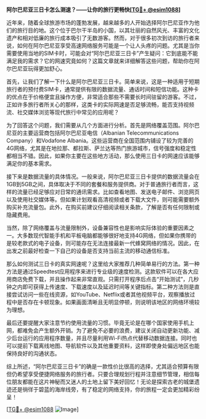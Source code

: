 **阿尔巴尼亚三日卡怎么测速？——让你的旅行更畅快[[TG💪+ @esim1088](https://t.me/s/esim1088)]**

近年来，随着全球旅游市场的蓬勃发展，越来越多的人开始选择阿尔巴尼亚作为他们的旅行目的地。这个位于巴尔干半岛的小国，以其壮丽的自然风光、丰富的文化遗产和相对低廉的旅行成本吸引了无数游客。然而，对于很多初次到访的旅行者来说，如何在阿尔巴尼亚享受高速网络服务可能是一个让人头疼的问题。尤其是当你需要使用当地的SIM卡时，可能会对“阿尔巴尼亚三日卡”产生疑问：它到底能不能满足我的需求？它的网速究竟如何？这篇文章就来详细解答这些问题，帮助你在阿尔巴尼亚玩得更加舒心。

首先，让我们了解一下什么是阿尔巴尼亚三日卡。简单来说，这是一种适用于短期旅行者的预付费SIM卡，通常提供有限的数据流量、通话时间和短信功能。这种卡的优点在于价格便宜且操作方便，非常适合那些不需要长时间驻留的游客。不过，正如许多旅行者所关心的那样，这类卡的实际网速是否足够流畅，能否支持视频流、社交媒体浏览等现代旅行中常见的应用呢？

为了回答这个问题，我们需要从几个方面进行分析。首先是网络覆盖范围。阿尔巴尼亚的主要运营商包括阿尔巴尼亚电信（Albanian Telecommunications Company）和Vodafone Albania。这些运营商在全国范围内铺设了较为完善的4G网络，尤其是在地拉那、都拉斯、萨兰达等热门旅游城市，信号强度和稳定性都相当不错。因此，如果你主要在这些地方活动，那么使用三日卡的网速应该能够满足你的基本需求。

接下来是数据流量的具体情况。一般来说，阿尔巴尼亚三日卡提供的数据流量会在1GB到5GB之间，具体取决于不同的套餐和服务提供商。对于普通旅行者而言，这样的流量已经足够应对日常的通讯需求。比如查看地图、发送电子邮件、浏览网页以及使用社交媒体等。但如果计划观看高清视频或者下载大文件，则可能需要额外购买补充流量包。此外，在购买前建议仔细阅读相关条款，了解是否有任何限制或隐藏费用。

当然，除了网络覆盖与流量限制外，设备兼容性也是影响实际体验的重要因素之一。大多数现代智能手机和平板电脑都能够很好地支持4G网络，但如果你携带的是较老款式的电子设备，则可能存在无法连接最新一代蜂窝网络的情况。因此，在出发之前最好检查一下自己的设备是否支持当前主流的移动通信标准。

那么如何测试三日卡的真实网速呢？这里给大家推荐几种简单易行的方法。第一种方法是通过Speedtest应用程序来进行专业级的速度检测。这款软件可以在各大应用商店免费下载，并且操作起来非常直观。只需打开程序后点击“开始测试”，几秒钟之内即可获得上传速度、下载速度以及延迟时间等关键指标。第二种方法则是直接尝试访问一些在线资源，如YouTube、Netflix或者其他视频平台，观察播放过程中是否存在卡顿现象。如果画面清晰且无明显停顿，则说明该地区的网络环境较为理想。

最后还要提醒大家注意节约使用流量的习惯。毕竟无论是在哪个国家使用手机上网，都难免会产生额外开销。为了避免不必要的浪费，建议关闭自动更新功能、减少后台运行的应用程序数量，并且尽量利用Wi-Fi热点代替移动数据连接。同时也可以提前下载离线地图、导航软件以及其他重要资料，这样即使身处偏远地区也能保持良好的沟通状态。

综上所述，“阿尔巴尼亚三日卡”的确是一款性价比很高的选择，尤其适合预算有限但仍希望享受便捷网络服务的旅行者。只要合理规划行程并注意细节管理，相信每位朋友都能在这片神秘而又迷人的土地上留下美好回忆！无论是探索古老的城堡遗迹还是徜徉于碧蓝的海岸线旁，有了稳定的网络支持，你的旅程一定会更加精彩纷呈！

[[TG💪+ @esim1088](https://t.me/s/esim1088) ![Image](https://i.postimg.cc/4NQfJmqS/Snipaste-2025-05-13-00-14-12.png)]